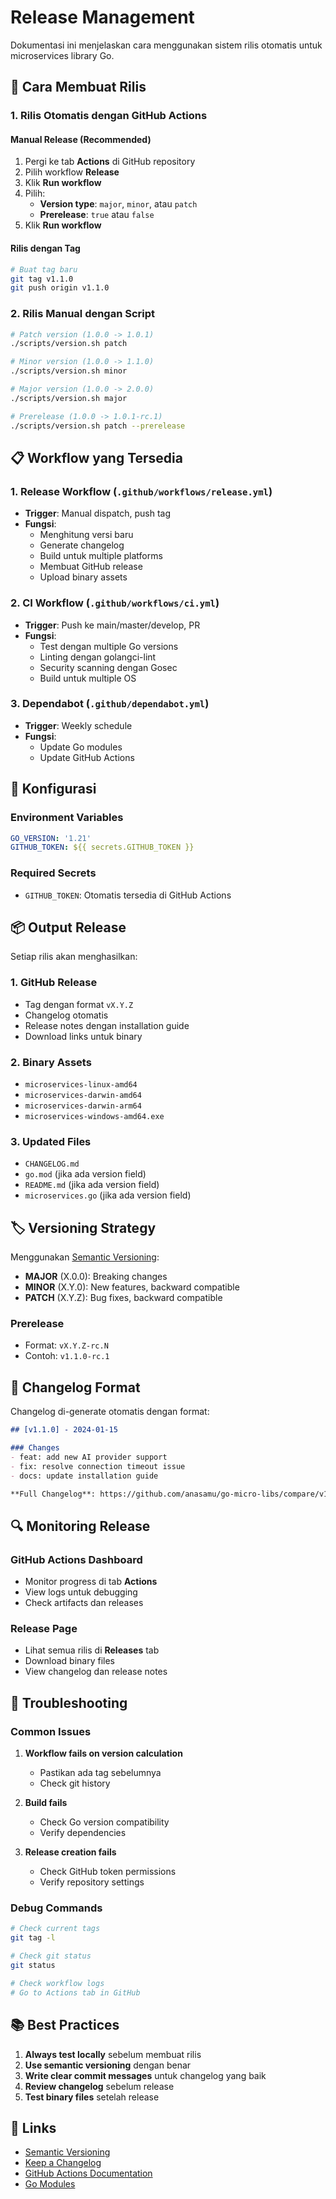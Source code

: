 # Release Management

Dokumentasi ini menjelaskan cara menggunakan sistem rilis otomatis untuk microservices library Go.

## 🚀 Cara Membuat Rilis

### 1. Rilis Otomatis dengan GitHub Actions

#### Manual Release (Recommended)
1. Pergi ke tab **Actions** di GitHub repository
2. Pilih workflow **Release**
3. Klik **Run workflow**
4. Pilih:
   - **Version type**: `major`, `minor`, atau `patch`
   - **Prerelease**: `true` atau `false`
5. Klik **Run workflow**

#### Rilis dengan Tag
```bash
# Buat tag baru
git tag v1.1.0
git push origin v1.1.0
```

### 2. Rilis Manual dengan Script

```bash
# Patch version (1.0.0 -> 1.0.1)
./scripts/version.sh patch

# Minor version (1.0.0 -> 1.1.0)
./scripts/version.sh minor

# Major version (1.0.0 -> 2.0.0)
./scripts/version.sh major

# Prerelease (1.0.0 -> 1.0.1-rc.1)
./scripts/version.sh patch --prerelease
```

## 📋 Workflow yang Tersedia

### 1. Release Workflow (`.github/workflows/release.yml`)
- **Trigger**: Manual dispatch, push tag
- **Fungsi**: 
  - Menghitung versi baru
  - Generate changelog
  - Build untuk multiple platforms
  - Membuat GitHub release
  - Upload binary assets

### 2. CI Workflow (`.github/workflows/ci.yml`)
- **Trigger**: Push ke main/master/develop, PR
- **Fungsi**:
  - Test dengan multiple Go versions
  - Linting dengan golangci-lint
  - Security scanning dengan Gosec
  - Build untuk multiple OS

### 3. Dependabot (`.github/dependabot.yml`)
- **Trigger**: Weekly schedule
- **Fungsi**:
  - Update Go modules
  - Update GitHub Actions

## 🔧 Konfigurasi

### Environment Variables
```yaml
GO_VERSION: '1.21'
GITHUB_TOKEN: ${{ secrets.GITHUB_TOKEN }}
```

### Required Secrets
- `GITHUB_TOKEN`: Otomatis tersedia di GitHub Actions

## 📦 Output Release

Setiap rilis akan menghasilkan:

### 1. GitHub Release
- Tag dengan format `vX.Y.Z`
- Changelog otomatis
- Release notes dengan installation guide
- Download links untuk binary

### 2. Binary Assets
- `microservices-linux-amd64`
- `microservices-darwin-amd64`
- `microservices-darwin-arm64`
- `microservices-windows-amd64.exe`

### 3. Updated Files
- `CHANGELOG.md`
- `go.mod` (jika ada version field)
- `README.md` (jika ada version field)
- `microservices.go` (jika ada version field)

## 🏷️ Versioning Strategy

Menggunakan [Semantic Versioning](https://semver.org/):

- **MAJOR** (X.0.0): Breaking changes
- **MINOR** (X.Y.0): New features, backward compatible
- **PATCH** (X.Y.Z): Bug fixes, backward compatible

### Prerelease
- Format: `vX.Y.Z-rc.N`
- Contoh: `v1.1.0-rc.1`

## 📝 Changelog Format

Changelog di-generate otomatis dengan format:

```markdown
## [v1.1.0] - 2024-01-15

### Changes
- feat: add new AI provider support
- fix: resolve connection timeout issue
- docs: update installation guide

**Full Changelog**: https://github.com/anasamu/go-micro-libs/compare/v1.0.0...v1.1.0
```

## 🔍 Monitoring Release

### GitHub Actions Dashboard
- Monitor progress di tab **Actions**
- View logs untuk debugging
- Check artifacts dan releases

### Release Page
- Lihat semua rilis di **Releases** tab
- Download binary files
- View changelog dan release notes

## 🚨 Troubleshooting

### Common Issues

1. **Workflow fails on version calculation**
   - Pastikan ada tag sebelumnya
   - Check git history

2. **Build fails**
   - Check Go version compatibility
   - Verify dependencies

3. **Release creation fails**
   - Check GitHub token permissions
   - Verify repository settings

### Debug Commands
```bash
# Check current tags
git tag -l

# Check git status
git status

# Check workflow logs
# Go to Actions tab in GitHub
```

## 📚 Best Practices

1. **Always test locally** sebelum membuat rilis
2. **Use semantic versioning** dengan benar
3. **Write clear commit messages** untuk changelog yang baik
4. **Review changelog** sebelum release
5. **Test binary files** setelah release

## 🔗 Links

- [Semantic Versioning](https://semver.org/)
- [Keep a Changelog](https://keepachangelog.com/)
- [GitHub Actions Documentation](https://docs.github.com/en/actions)
- [Go Modules](https://golang.org/ref/mod)
